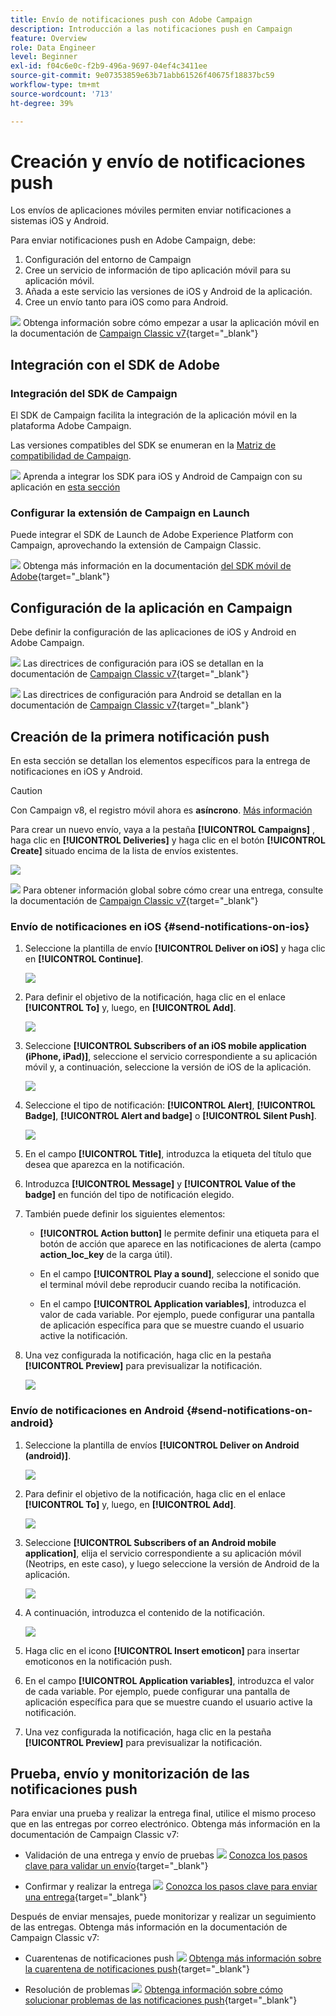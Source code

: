```yaml
---
title: Envío de notificaciones push con Adobe Campaign
description: Introducción a las notificaciones push en Campaign
feature: Overview
role: Data Engineer
level: Beginner
exl-id: f04c6e0c-f2b9-496a-9697-04ef4c3411ee
source-git-commit: 9e07353859e63b71abb61526f40675f18837bc59
workflow-type: tm+mt
source-wordcount: '713'
ht-degree: 39%

---
```


# Creación y envío de notificaciones push

Los envíos de aplicaciones móviles permiten enviar notificaciones a sistemas iOS y Android.

Para enviar notificaciones push en Adobe Campaign, debe:

1. Configuración del entorno de Campaign
1. Cree un servicio de información de tipo aplicación móvil para su aplicación móvil.
1. Añada a este servicio las versiones de iOS y Android de la aplicación.
1. Cree un envío tanto para iOS como para Android.

![](../assets/do-not-localize/book.png) Obtenga información sobre cómo empezar a usar la aplicación móvil en la documentación de  [Campaign Classic v7](https://experienceleague.adobe.com/docs/campaign-classic/using/sending-messages/sending-push-notifications/about-mobile-app-channel.html){target=&quot;_blank&quot;}

## Integración con el SDK de Adobe

### Integración del SDK de Campaign

El SDK de Campaign facilita la integración de la aplicación móvil en la plataforma Adobe Campaign.

Las versiones compatibles del SDK se enumeran en la [Matriz de compatibilidad de Campaign](../start/compatibility-matrix.md#MobileSDK).

![](../assets/do-not-localize/glass.png) Aprenda a integrar los SDK para iOS y Android de Campaign con su aplicación en  [esta sección](../config/push-config.md)

### Configurar la extensión de Campaign en Launch

Puede integrar el SDK de Launch de Adobe Experience Platform con Campaign, aprovechando la extensión de Campaign Classic.

![](../assets/do-not-localize/book.png) Obtenga más información en la documentación  [del SDK móvil de Adobe](https://aep-sdks.gitbook.io/docs/using-mobile-extensions/adobe-campaignclassic){target=&quot;_blank&quot;}

## Configuración de la aplicación en Campaign

Debe definir la configuración de las aplicaciones de iOS y Android en Adobe Campaign.

![](../assets/do-not-localize/book.png) Las directrices de configuración para iOS se detallan en la documentación de  [Campaign Classic v7](https://experienceleague.adobe.com/docs/campaign-classic/using/sending-messages/sending-push-notifications/configure-the-mobile-app/configuring-the-mobile-application.html?lang=es#sending-messages){target=&quot;_blank&quot;}

![](../assets/do-not-localize/book.png) Las directrices de configuración para Android se detallan en la documentación de  [Campaign Classic v7](https://experienceleague.adobe.com/docs/campaign-classic/using/sending-messages/sending-push-notifications/configure-the-mobile-app/configuring-the-mobile-application-android.html?lang=en#sending-messages){target=&quot;_blank&quot;}

## Creación de la primera notificación push

En esta sección se detallan los elementos específicos para la entrega de notificaciones en iOS y Android.

>[!CAUTION]
>
>Con Campaign v8, el registro móvil ahora es **asíncrono**. [Más información](../dev/staging.md)

Para crear un nuevo envío, vaya a la pestaña **[!UICONTROL Campaigns]** , haga clic en **[!UICONTROL Deliveries]** y haga clic en el botón **[!UICONTROL Create]** situado encima de la lista de envíos existentes.

![](assets/delivery_step_1.png)

![](../assets/do-not-localize/book.png) Para obtener información global sobre cómo crear una entrega, consulte la documentación de  [Campaign Classic v7](https://experienceleague.adobe.com/docs/campaign-classic/using/sending-messages/key-steps-when-creating-a-delivery/steps-about-delivery-creation-steps.html?lang=en#sending-messages){target=&quot;_blank&quot;}

### Envío de notificaciones en iOS {#send-notifications-on-ios}

1. Seleccione la plantilla de envío **[!UICONTROL Deliver on iOS]** y haga clic en **[!UICONTROL Continue]**.

   ![](assets/push-template-ios.png)

1. Para definir el objetivo de la notificación, haga clic en el enlace **[!UICONTROL To]** y, luego, en **[!UICONTROL Add]**.

   ![](assets/push-ios-select-target.png)

1. Seleccione **[!UICONTROL Subscribers of an iOS mobile application (iPhone, iPad)]**, seleccione el servicio correspondiente a su aplicación móvil y, a continuación, seleccione la versión de iOS de la aplicación.

   ![](assets/push-ios-subscribers.png)

1. Seleccione el tipo de notificación: **[!UICONTROL Alert]**, **[!UICONTROL Badge]**, **[!UICONTROL Alert and badge]** o **[!UICONTROL Silent Push]**.

   ![](assets/push-ios-alert.png)

1. En el campo **[!UICONTROL Title]**, introduzca la etiqueta del título que desea que aparezca en la notificación.

1. Introduzca **[!UICONTROL Message]** y **[!UICONTROL Value of the badge]** en función del tipo de notificación elegido.

1. También puede definir los siguientes elementos:

   * **[!UICONTROL Action button]** le permite definir una etiqueta para el botón de acción que aparece en las notificaciones de alerta (campo **action_loc_key** de la carga útil).

   * En el campo **[!UICONTROL Play a sound]**, seleccione el sonido que el terminal móvil debe reproducir cuando reciba la notificación.

   * En el campo **[!UICONTROL Application variables]**, introduzca el valor de cada variable. Por ejemplo, puede configurar una pantalla de aplicación específica para que se muestre cuando el usuario active la notificación.

1. Una vez configurada la notificación, haga clic en la pestaña **[!UICONTROL Preview]** para previsualizar la notificación.

   ![](assets/push-ios-preview.png)


### Envío de notificaciones en Android {#send-notifications-on-android}

1. Seleccione la plantilla de envíos **[!UICONTROL Deliver on Android (android)]**.

   ![](assets/push-template-android.png)

1. Para definir el objetivo de la notificación, haga clic en el enlace **[!UICONTROL To]** y, luego, en **[!UICONTROL Add]**.

   ![](assets/push-android-select-target.png)

1. Seleccione **[!UICONTROL Subscribers of an Android mobile application]**, elija el servicio correspondiente a su aplicación móvil (Neotrips, en este caso), y luego seleccione la versión de Android de la aplicación.

   ![](assets/push-ios-subscribers.png)

1. A continuación, introduzca el contenido de la notificación.

   ![](assets/push-android-content.png)

1. Haga clic en el icono **[!UICONTROL Insert emoticon]** para insertar emoticonos en la notificación push.

1. En el campo **[!UICONTROL Application variables]**, introduzca el valor de cada variable. Por ejemplo, puede configurar una pantalla de aplicación específica para que se muestre cuando el usuario active la notificación.

1. Una vez configurada la notificación, haga clic en la pestaña **[!UICONTROL Preview]** para previsualizar la notificación.

   <!--![](assets/push-android-preview.png)-->

## Prueba, envío y monitorización de las notificaciones push

Para enviar una prueba y realizar la entrega final, utilice el mismo proceso que en las entregas por correo electrónico. Obtenga más información en la documentación de Campaign Classic v7:

* Validación de una entrega y envío de pruebas
   ![](../assets/do-not-localize/book.png) [Conozca los pasos clave para validar un envío](https://experienceleague.adobe.com/docs/campaign-classic/using/sending-messages/key-steps-when-creating-a-delivery/steps-validating-the-delivery.html){target=&quot;_blank&quot;}

* Confirmar y realizar la entrega
   ![](../assets/do-not-localize/book.png) [Conozca los pasos clave para enviar una entrega](https://experienceleague.adobe.com/docs/campaign-classic/using/sending-messages/key-steps-when-creating-a-delivery/steps-sending-the-delivery.html?lang=en){target=&quot;_blank&quot;}

Después de enviar mensajes, puede monitorizar y realizar un seguimiento de las entregas. Obtenga más información en la documentación de Campaign Classic v7:

* Cuarentenas de notificaciones push
   ![](../assets/do-not-localize/book.png) [Obtenga más información sobre la cuarentena de notificaciones push](https://experienceleague.adobe.com/docs/campaign-classic/using/sending-messages/monitoring-deliveries/understanding-quarantine-management.html?lang=en#push-notification-quarantines){target=&quot;_blank&quot;}

* Resolución de problemas
   ![](../assets/do-not-localize/book.png) [Obtenga información sobre cómo solucionar problemas de las notificaciones push](https://experienceleague.adobe.com/docs/campaign-classic/using/sending-messages/sending-push-notifications/troubleshooting.html?lang=en){target=&quot;_blank&quot;}
